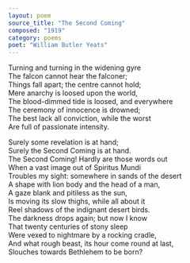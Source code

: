 ```yaml
---
layout: poem
source_title: "The Second Coming"
composed: "1919"
category: poems
poet: "William Butler Yeats"
---
```

<p>
<div class="ll">Turning and turning in the widening gyre</div> 
<div class="ll">The falcon cannot hear the falconer;</div>
<div class="ll">Things fall apart; the centre cannot hold;</div>
<div class="ll">Mere anarchy is loosed upon the world,</div>
<div class="ll">The blood-dimmed tide is loosed, and everywhere</div>
<div class="ll">The ceremony of innocence is drowned;</div>
<div class="ll">The best lack all conviction, while the worst </div>
<div class="ll">Are full of passionate intensity.</div>
</p>
<p>  
<div class="ll">Surely some revelation is at hand;</div>
<div class="ll">Surely the Second Coming is at hand.</div>
<div class="ll">The Second Coming! Hardly are those words out</div>  
<div class="ll">When a vast image out of Spiritus Mundi</div>
<div class="ll">Troubles my sight: somewhere in sands of the desert</div> 
<div class="ll">A shape with lion body and the head of a man,</div> 
<div class="ll">A gaze blank and pitiless as the sun,</div> 
<div class="ll">Is moving its slow thighs, while all about it</div> 
<div class="ll">Reel shadows of the indignant desert birds.</div> 
<div class="ll">The darkness drops again; but now I know</div> 
<div class="ll">That twenty centuries of stony sleep</div>
<div class="ll">Were vexed to nightmare by a rocking cradle,</div>   
<div class="ll">And what rough beast, its hour come round at last,</div>   
<div class="ll">Slouches towards Bethlehem to be born?</div>
</p>
